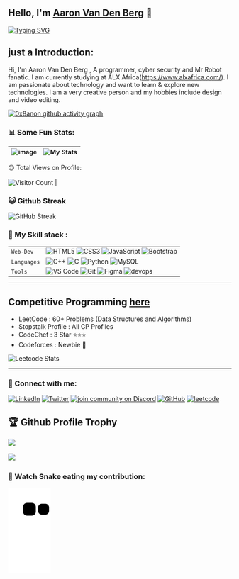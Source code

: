 ## Hello, I'm [Aaron Van Den Berg](https://aaronvandenberg.com) 👋
[![Typing SVG](https://readme-typing-svg.herokuapp.com?size=25&color=1A9AF7&lines=I'm+Full+Stack+Web+Developer;and+Competitive+Coder)](https://git.io/typing-svg)
    



## just a Introduction:

Hi, I'm Aaron Van Den Berg , A programmer, cyber security and Mr Robot fanatic. I am currently studying at ALX Africa(https://www.alxafrica.com/). I am passionate about technology and want to learn & explore new technologies. I am a very creative person and my hobbies include design and video editing. 



[![0x8anon github activity graph](https://activity-graph.herokuapp.com/graph?username=0x8anon&theme=react-dark)](https://github.com/0x8anon)


### 📊 Some Fun Stats:
| ![image](https://github-readme-stats.vercel.app/api?username=0x8anon&&show_icons=true&title_color=ffff88ff&icon_color=bb2acf&text_color=daf7dc&bg_color=151515) | ![My Stats](https://github-readme-stats.vercel.app/api/top-langs/?username=0x8anon&theme=midnight-purple) | 
| --- | --- |
😍 Total Views on Profile:<br><br>
![Visitor Count](https://profile-counter.glitch.me/0x8anon/count.svg) |

### 😺 Github Streak 
![GitHub Streak](https://github-readme-streak-stats.herokuapp.com/?user=0x8anon&theme=gruvbox&background=1A0505FB(https://git.io/streak-stats)) 

### 🍁 My Skill stack :

|               |           |
|       ---     |    ---    |
| `Web-Dev`     | ![HTML5](https://img.shields.io/badge/-HTML5-CC2400?style=for-the-badge&logo=html5&logoColor=white) ![CSS3](https://img.shields.io/badge/-CSS3-E24800?style=for-the-badge&logo=css3) ![JavaScript](https://img.shields.io/badge/-JavaScript-FE7601?style=for-the-badge&logo=javascript) ![Bootstrap](https://img.shields.io/badge/bootstrap-FE9A00?style=for-the-badge&logo=bootstrap&logoColor=white)|
| `Languages`   | ![C++](https://img.shields.io/badge/-C++-034D9A?style=for-the-badge&logo=c%2B%2B) ![C](https://img.shields.io/badge/-C-034D9A?style=for-the-badge&logo=c%2B%2B) ![Python](https://img.shields.io/badge/-Python-1F65AC?style=for-the-badge&logo=Python&logoColor=white) ![MySQL](https://img.shields.io/badge/-MySQL-307BBD?style=for-the-badge&logo=mysql&logoColor=white)|
| `Tools`       | ![VS Code](https://img.shields.io/badge/Visual_Studio_Code-5D1A60?style=for-the-badge&logo=visual%20studio%20code&logoColor=white) ![Git](https://img.shields.io/badge/Git-682181?style=for-the-badge&logo=git&logoColor=white) ![Figma](https://img.shields.io/badge/figma-%23F24E1E.svg?style=for-the-badge&logo=figma&logoColor=white) ![devops](https://img.shields.io/badge/-devops-034D9A?style=for-the-badge&logo=devops%2B%2B)|


___  


## Competitive Programming [here](https://www.google.com)
- LeetCode : 60+ Problems (Data Structures and Algorithms)
- Stopstalk Profile : All CP Profiles
- CodeChef : 3 Star ⭐⭐⭐ 
- Codeforces : Newbie 🤔

![Leetcode Stats](https://leetcode.card.workers.dev/?username=0x8anon)
                  

___  

### 🤝 Connect with me:

[![LinkedIn](https://img.shields.io/badge/LinkedIn-0077B5?style=for-the-badge&logo=linkedin&logoColor=white)](https://www.linkedin.com/in/aaronvdberg/)
[![Twitter](https://img.shields.io/badge/Twitter-1DA1F2?style=for-the-badge&logo=twitter&logoColor=white)](https://twitter.com/0x8Anon)
[![join community on Discord](https://img.shields.io/badge/Discord-7289DA?style=for-the-badge&logo=discord&logoColor=white)](https://discord.gg/ked8Bsuf7F)
[![GitHub](https://img.shields.io/badge/GitHub-100000?style=for-the-badge&logo=github&logoColor=white)](https://github.com/0x8anon
)
[![leetcode](https://img.shields.io/badge/leetcode-lightyellow?style=for-the-badge&logo=leetcode&logoColor=yellow)](https://leetcode.com/0x8anon
)



<h2>🏆 Github Profile Trophy</h2>
<a href="">
  <img height="180" src="https://github-profile-trophy.vercel.app/?username=0x8anon
&column=8&theme=algolia&no-frame=true"/>
</a>



![](https://raw.githubusercontent.com/halfrost/halfrost/master/icons/header_.png)



### 🐍 Watch Snake eating my contribution:
![snake svg](https://github.com/spyder15/spyder15/blob/output/github-contribution-grid-snake.svg)
